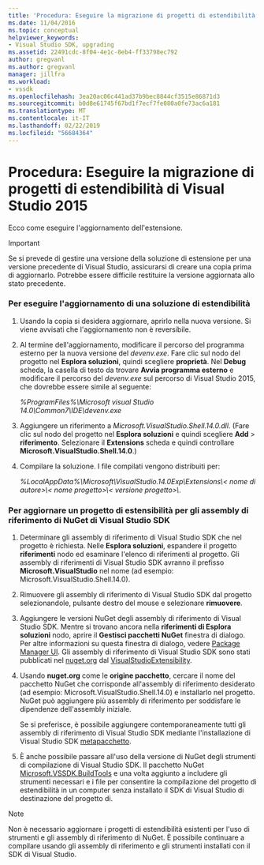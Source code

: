 ```yaml
---
title: 'Procedura: Eseguire la migrazione di progetti di estendibilità di Visual Studio 2015 | Microsoft Docs'
ms.date: 11/04/2016
ms.topic: conceptual
helpviewer_keywords:
- Visual Studio SDK, upgrading
ms.assetid: 22491cdc-8f04-4e1c-8eb4-ff33798ec792
author: gregvanl
ms.author: gregvanl
manager: jillfra
ms.workload:
- vssdk
ms.openlocfilehash: 3ea20ac06c441ad37b9bec8844cf3515e86871d3
ms.sourcegitcommit: b0d8e61745f67bd1f7ecf7fe080a0fe73ac6a181
ms.translationtype: MT
ms.contentlocale: it-IT
ms.lasthandoff: 02/22/2019
ms.locfileid: "56684364"
---
```

# <a name="how-to-migrate-extensibility-projects-to-visual-studio-2015"></a>Procedura: Eseguire la migrazione di progetti di estendibilità di Visual Studio 2015
Ecco come eseguire l'aggiornamento dell'estensione.

> [!IMPORTANT]
>  Se si prevede di gestire una versione della soluzione di estensione per una versione precedente di Visual Studio, assicurarsi di creare una copia prima di aggiornarlo. Potrebbe essere difficile restituire la versione aggiornata allo stato precedente.

### <a name="to-upgrade-an-extensibility-solution"></a>Per eseguire l'aggiornamento di una soluzione di estendibilità

1.  Usando la copia si desidera aggiornare, aprirlo nella nuova versione. Si viene avvisati che l'aggiornamento non è reversibile.

2.  Al termine dell'aggiornamento, modificare il percorso del programma esterno per la nuova versione del *devenv.exe*. Fare clic sul nodo del progetto nel **Esplora soluzioni**, quindi scegliere **proprietà**. Nel **Debug** scheda, la casella di testo da trovare **Avvia programma esterno** e modificare il percorso del *devenv.exe* sul percorso di Visual Studio 2015, che dovrebbe essere simile al seguente:

     *%ProgramFiles%\Microsoft visual Studio 14.0\Common7\IDE\devenv.exe*

3.  Aggiungere un riferimento a *Microsoft.VisualStudio.Shell.14.0.dll*. (Fare clic sul nodo del progetto nel **Esplora soluzioni** e quindi scegliere **Add** > **riferimento**. Selezionare il **Extensions** scheda e quindi controllare **Microsoft.VisualStudio.Shell.14.0**.)

4.  Compilare la soluzione. I file compilati vengono distribuiti per:

     *%LocalAppData%\Microsoft\VisualStudio.14.0Exp\Extensions\\< nome di autore\>\\< nome progetto\>\\< versione progetto\>\\*.

### <a name="to-update-an-extensibility-project-to-nuget-vs-sdk-reference-assemblies"></a>Per aggiornare un progetto di estensibilità per gli assembly di riferimento di NuGet di Visual Studio SDK

1.  Determinare gli assembly di riferimento di Visual Studio SDK che nel progetto è richiesta.  Nelle **Esplora soluzioni**, espandere il progetto **riferimenti** nodo ed esaminare l'elenco di riferimenti al progetto.  Gli assembly di riferimenti di Visual Studio SDK avranno il prefisso **Microsoft.VisualStudio** nel nome (ad esempio: Microsoft.VisualStudio.Shell.14.0).

2.  Rimuovere gli assembly di riferimento di Visual Studio SDK dal progetto selezionandole, pulsante destro del mouse e selezionare **rimuovere**.

3.  Aggiungere le versioni NuGet degli assembly di riferimento di Visual Studio SDK.  Mentre si trovano ancora nella **riferimenti di Esplora soluzioni** nodo, aprire il **Gestisci pacchetti NuGet** finestra di dialogo.  Per altre informazioni su questa finestra di dialogo, vedere [Package Manager UI](/NuGet/Tools/Package-Manager-UI). Gli assembly di riferimento di Visual Studio SDK sono stati pubblicati nel [nuget.org](http://www.nuget.org) dal [VisualStudioExtensibility](http://www.nuget.org/profiles/VisualStudioExtensibility).

4.  Usando **nuget.org** come le **origine pacchetto**, cercare il nome del pacchetto NuGet che corrisponde all'assembly di riferimento desiderato (ad esempio: Microsoft.VisualStudio.Shell.14.0) e installarlo nel progetto.  NuGet può aggiungere più assembly di riferimento per soddisfare le dipendenze dell'assembly iniziale.

     Se si preferisce, è possibile aggiungere contemporaneamente tutti gli assembly di riferimento di Visual Studio SDK mediante l'installazione di Visual Studio SDK [metapacchetto](http://www.nuget.org/packages/VSSDK_Reference_Assemblies).

5.  È anche possibile passare all'uso della versione di NuGet degli strumenti di compilazione di Visual Studio SDK. Il pacchetto NuGet [Microsoft.VSSDK.BuildTools](http://www.nuget.org/packages/Microsoft.VSSDK.BuildTools) e una volta aggiunto a includere gli strumenti necessari e i file per consentire la compilazione del progetto di estendibilità in un computer senza installato il SDK di Visual Studio di destinazione del progetto di.

> [!NOTE]
>  Non è necessario aggiornare i progetti di estendibilità esistenti per l'uso di strumenti e gli assembly di riferimento di NuGet.  È possibile continuare a compilare usando gli assembly di riferimento e gli strumenti installati con il SDK di Visual Studio.